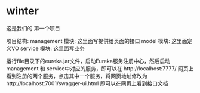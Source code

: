 # winter
这是我们的 第一个项目

项目结构:
 management 模块:  这里面写提供给页面的接口
 model      模块:  这里面定义VO
 service    模块:  这里面写业务

运行file目录下的eureka.jar文件，启动Eureka服务注册中心，然后启动management 和 service中对应的服务，即可以在 http://localhost:7777/ 网页上看到注册的两个服务，点击其中一个服务，将网页地址修改为 http://localhost:7001/swagger-ui.html 即可以在网页上看到接口文档
